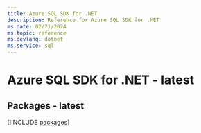 ```yaml
---
title: Azure SQL SDK for .NET
description: Reference for Azure SQL SDK for .NET
ms.date: 02/21/2024
ms.topic: reference
ms.devlang: dotnet
ms.service: sql
---
```

# Azure SQL SDK for .NET - latest
## Packages - latest
[!INCLUDE [packages](sql-index.md)]